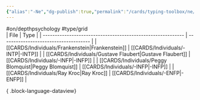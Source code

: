 ```yaml
---
{"alias":"-Ne","dg-publish":true,"permalink":"/cards/typing-toolbox/ne/","dgPassFrontmatter":true,"noteIcon":"1","created":"2023-02-26T21:05:12.221+01:00","updated":"2023-05-28T12:43:28.926+02:00"}
---
```


#on/depthpsychology #type/grid  
| File                                                        | Type                                  |
| ----------------------------------------------------------- | ------------------------------------- |
| [[CARDS/Individuals/Frankenstein\|Frankenstein]]         | [[CARDS/Individuals/-INTP\|-INTP]] |
| [[CARDS/Individuals/Gustave Flaubert\|Gustave Flaubert]] | [[CARDS/Individuals/-INFP\|-INFP]] |
| [[CARDS/Individuals/Peggy Blomquist\|Peggy Blomquist]]   | [[CARDS/Individuals/-INFP\|-INFP]] |
| [[CARDS/Individuals/Ray Kroc\|Ray Kroc]]                 | [[CARDS/Individuals/-ENFP\|-ENFP]] |

{ .block-language-dataview}
